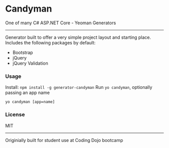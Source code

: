 # Candyman
One of many C# ASP.NET Core - Yeoman Generators
******
Generator built to offer a very simple project layout and starting place.
Includes the following packages by default:
 - Bootstrap
 - jQuery
 - jQuery Validation

### Usage
Install: ```npm install -g generator-candyman```
Run ```yo candyman```, optionally passing an app name
```
yo candyman [app=name]
```

### License

MIT

------
Originially built for student use at Coding Dojo bootcamp
